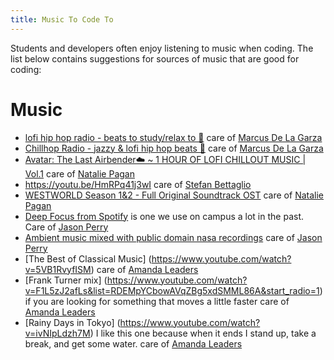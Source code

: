 ```yaml
---
title: Music To Code To
---
```


Students and developers often enjoy listening to music when coding. The list
below contains suggestions for sources of music that are good for coding:

# Music

- [lofi hip hop radio - beats to study/relax to 🐾](https://www.youtube.com/watch?v=7NOSDKb0HlU&feature=youtu.be)
  care of [Marcus De La Garza](https://github.com/MarcusDLG)
- [Chillhop Radio - jazzy & lofi hip hop beats 🐾](https://youtu.be/5yx6BWlEVcY)
  care of [Marcus De La Garza](https://github.com/MarcusDLG)
- [Avatar: The Last Airbender☁️ ~ 1 HOUR OF LOFI CHILLOUT MUSIC | Vol.1](https://www.youtube.com/watch?v=D-ya6U-pbWo)
  care of [Natalie Pagan](https://github.com/natpag)
- https://youtu.be/HmRPq41j3wI care of
  [Stefan Bettaglio](https://github.com/sbettaglio)
- [WESTWORLD Season 1&2 - Full Original Soundtrack OST](https://www.youtube.com/watch?v=F9L4q-0Pi4E)
  care of [Natalie Pagan](https://github.com/natpag)
- [Deep Focus from Spotify](https://open.spotify.com/playlist/37i9dQZF1DWZeKCadgRdKQ?si=gttpuxHsQQmGuFiwhBXD2Q)
  is one we use on campus a lot in the past. Care of
  [Jason Perry](https://github.com/ambetha)
- [Ambient music mixed with public domain nasa recordings](https://somafm.com/missioncontrol/)
  care of [Jason Perry](https://github.com/ambethia)
- [The Best of Classical Music] (https://www.youtube.com/watch?v=5VB1RvyfISM)
  care of [Amanda Leaders](https://https://github.com/alsleaders)
- [Frank Turner mix] (https://www.youtube.com/watch?v=F1L5zJ2afLs&list=RDEMpYCbowAVqZBg5xdSMML86A&start_radio=1)
  if you are looking for something that moves a little faster
  care of [Amanda Leaders](https://https://github.com/alsleaders)
- [Rainy Days in Tokyo] (https://www.youtube.com/watch?v=ivNIpLdzh7M)
  I like this one because when it ends I stand up, take a break, and get some water.
  care of [Amanda Leaders](https://https://github.com/alsleaders)
